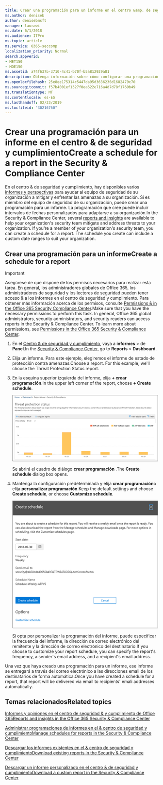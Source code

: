```yaml
---
title: Crear una programación para un informe en el centro &amp; de seguridad y cumplimiento
ms.author: deniseb
author: denisebmsft
manager: laurawi
ms.date: 6/1/2018
ms.audience: ITPro
ms.topic: article
ms.service: O365-seccomp
localization_priority: Normal
search.appverid:
- MET150
- MOE150
ms.assetid: a74f637b-3710-4c41-b70f-b5a812929a81
description: Obtenga información sobre cómo configurar una programación para un informe en el centro &amp; de seguridad y cumplimiento.
ms.openlocfilehash: 25e8ee175314c5447da95d3636236d1682479c70
ms.sourcegitcommit: f57b4001ef1327f0ea622e716a4d7d78f1769b49
ms.translationtype: MT
ms.contentlocale: es-ES
ms.lasthandoff: 02/23/2019
ms.locfileid: "30216760"
---
```

# <a name="create-a-schedule-for-a-report-in-the-security-amp-compliance-center"></a><span data-ttu-id="de0cf-103">Crear una programación para un informe en el centro &amp; de seguridad y cumplimiento</span><span class="sxs-lookup"><span data-stu-id="de0cf-103">Create a schedule for a report in the Security &amp; Compliance Center</span></span>

<span data-ttu-id="de0cf-p101">En el centro &amp; de seguridad y cumplimiento, hay disponibles varios [informes y perspectivas](reports-and-insights-in-security-and-compliance.md) para ayudar al equipo de seguridad de su organización a mitigar y enfrentar las amenazas a su organización. Si es miembro del equipo de seguridad de su organización, puede crear una programación para un informe. La programación que cree puede incluir intervalos de fechas personalizados para adaptarse a su organización.</span><span class="sxs-lookup"><span data-stu-id="de0cf-p101">In the Security &amp; Compliance Center, several [reports and insights](reports-and-insights-in-security-and-compliance.md) are available to help your organization's security team mitigate and address threats to your organization. If you're a member of your organization's security team, you can create a schedule for a report. The schedule you create can include a custom date ranges to suit your organization.</span></span> 
  
## <a name="create-a-schedule-for-a-report"></a><span data-ttu-id="de0cf-107">Crear una programación para un informe</span><span class="sxs-lookup"><span data-stu-id="de0cf-107">Create a schedule for a report</span></span>

> [!IMPORTANT]
> <span data-ttu-id="de0cf-p102">Asegúrese de que dispone de los permisos necesarios para realizar esta tarea. En general, los administradores globales de Office 365, los administradores de seguridad y los lectores de seguridad pueden tener acceso &amp; a los informes en el centro de seguridad y cumplimiento. Para obtener más información acerca de los permisos, consulte [Permissions &amp; in the Office 365 Security Compliance Center](permissions-in-the-security-and-compliance-center.md).</span><span class="sxs-lookup"><span data-stu-id="de0cf-p102">Make sure that you have the necessary permissions to perform this task. In general, Office 365 global administrators, security administrators, and security readers can access reports in the Security &amp; Compliance Center. To learn more about permissions, see [Permissions in the Office 365 Security &amp; Compliance Center](permissions-in-the-security-and-compliance-center.md).</span></span>
  
1. <span data-ttu-id="de0cf-111">En el [Centro &amp; de seguridad y cumplimiento](https://protection.office.com), vaya a **informes** \> de **Panel**.</span><span class="sxs-lookup"><span data-stu-id="de0cf-111">In the [Security &amp; Compliance Center](https://protection.office.com), go to **Reports** \> **Dashboard**.</span></span>
    
2. <span data-ttu-id="de0cf-p103">Elija un informe. Para este ejemplo, elegiremos el informe de estado de protección contra amenazas.</span><span class="sxs-lookup"><span data-stu-id="de0cf-p103">Choose a report. For this example, we'll choose the Threat Protection Status report.</span></span>
    
3. <span data-ttu-id="de0cf-114">En la esquina superior izquierda del informe, elija **+ crear programación**.</span><span class="sxs-lookup"><span data-stu-id="de0cf-114">In the upper left corner of the report, choose **+ Create schedule**.</span></span>
    
    ![Puede crear una programación de informes en el centro de &amp; seguridad y cumplimiento](media/2311327c-14f6-4a17-b604-0c9ff2d485d1.png)
  
    <span data-ttu-id="de0cf-116">Se abrirá el cuadro de diálogo **crear programación** .</span><span class="sxs-lookup"><span data-stu-id="de0cf-116">The **Create schedule** dialog box opens.</span></span> 
    
4. <span data-ttu-id="de0cf-117">Mantenga la configuración predeterminada y elija **crear programación**o elija **personalizar programación**.</span><span class="sxs-lookup"><span data-stu-id="de0cf-117">Keep the default settings and choose **Create schedule**, or choose **Customize schedule**.</span></span>
    
    ![Puede usar la configuración predeterminada o personalizar una programación de informes](media/04fac327-8f73-4711-8319-58c11880fd96.png)
  
    <span data-ttu-id="de0cf-119">Si opta por personalizar la programación del informe, puede especificar la frecuencia del informe, la dirección de correo electrónico del remitente y la dirección de correo electrónico del destinatario.</span><span class="sxs-lookup"><span data-stu-id="de0cf-119">If you choose to customize your report schedule, you can specify the report's frequency, a sender's email address, and a recipient's email address.</span></span> 
    
<span data-ttu-id="de0cf-120">Una vez que haya creado una programación para un informe, ese informe se entregará a través del correo electrónico a las direcciones emali de los destinatarios de forma automática.</span><span class="sxs-lookup"><span data-stu-id="de0cf-120">Once you have created a schedule for a report, that report will be delivered via email to recipients' emali addresses automatically.</span></span> 
  
## <a name="related-topics"></a><span data-ttu-id="de0cf-121">Temas relacionados</span><span class="sxs-lookup"><span data-stu-id="de0cf-121">Related topics</span></span>

[<span data-ttu-id="de0cf-122">Informes y opiniones en el centro de seguridad &amp; y cumplimiento de Office 365</span><span class="sxs-lookup"><span data-stu-id="de0cf-122">Reports and insights in the Office 365 Security &amp; Compliance Center</span></span>](reports-and-insights-in-security-and-compliance.md)
  
[<span data-ttu-id="de0cf-123">Administrar programaciones de informes en el &amp; centro de seguridad y cumplimiento</span><span class="sxs-lookup"><span data-stu-id="de0cf-123">Manage schedules for reports in the Security &amp; Compliance Center</span></span>](manage-schedules-for-multiple-reports.md)
  
[<span data-ttu-id="de0cf-124">Descargar los informes existentes en el &amp; centro de seguridad y cumplimiento</span><span class="sxs-lookup"><span data-stu-id="de0cf-124">Download existing reports in the Security &amp; Compliance Center</span></span>](download-existing-reports.md)
  
[<span data-ttu-id="de0cf-125">Descargar un informe personalizado en el centro &amp; de seguridad y cumplimiento</span><span class="sxs-lookup"><span data-stu-id="de0cf-125">Download a custom report in the Security &amp; Compliance Center</span></span>](set-up-and-download-a-custom-report.md)
  

